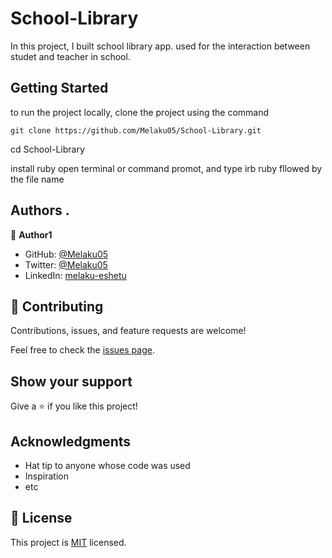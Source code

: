 # School-Library
In this project, I built school library app. used for the interaction between studet and teacher in school.

## Getting Started
to run the project locally, clone the project using the command

`git clone https://github.com/Melaku05/School-Library.git`

cd School-Library

install ruby
open terminal or command promot, and type 
irb
ruby fllowed by the file name


## Authors .


👤 **Author1**

- GitHub: [@Melaku05](https://github.com/Melaku05)
- Twitter: [@Melaku05](https://twitter.com/melaku)
- LinkedIn: [melaku-eshetu](https://www.linkedin.com/in/melaku-eshetu/)

## 🤝 Contributing

Contributions, issues, and feature requests are welcome!

Feel free to check the [issues page](../../issues/).

## Show your support

Give a ⭐️ if you like this project!

## Acknowledgments

- Hat tip to anyone whose code was used
- Inspiration
- etc

## 📝 License

This project is [MIT](./MIT.md) licensed.
